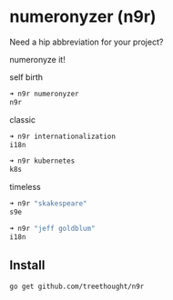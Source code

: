 # numeronyzer (n9r)

Need a hip abbreviation for your project?

numeronyze it!

self birth

```sh
➜ n9r numeronyzer
n9r
```

classic

```sh
➜ n9r internationalization
i18n
```

```sh
➜ n9r kubernetes
k8s
```

timeless

```sh
➜ n9r "skakespeare"
s9e
```

```sh
➜ n9r "jeff goldblum"
i18n
```

## Install

```sh
go get github.com/treethought/n9r

```
